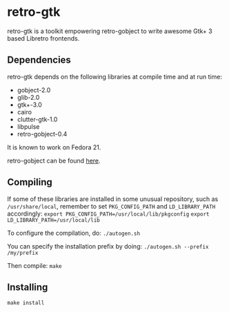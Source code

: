 # retro-gtk

retro-gtk is a toolkit empowering retro-gobject to write awesome Gtk+ 3 based Libretro frontends.

## Dependencies

retro-gtk depends on the following libraries at compile time and at run time:
- gobject-2.0
- glib-2.0
- gtk+-3.0
- cairo
- clutter-gtk-1.0
- libpulse
- retro-gobject-0.4

It is known to work on Fedora 21.

retro-gobject can be found [here](https://github.com/Kekun/retro-gobject).

## Compiling

If some of these libraries are installed in some unusual repository, such as `/usr/share/local`, remember to set `PKG_CONFIG_PATH` and `LD_LIBRARY_PATH` accordingly:
`export PKG_CONFIG_PATH=/usr/local/lib/pkgconfig`
`export LD_LIBRARY_PATH=/usr/local/lib`


To configure the compilation, do:
`./autogen.sh`

You can specify the installation prefix by doing:
`./autogen.sh --prefix /my/prefix`

Then compile:
`make`

## Installing

`make install`

